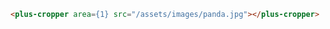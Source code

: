 ```html [template] [dock]
<plus-cropper area={1} src="/assets/images/panda.jpg"></plus-cropper>
```
